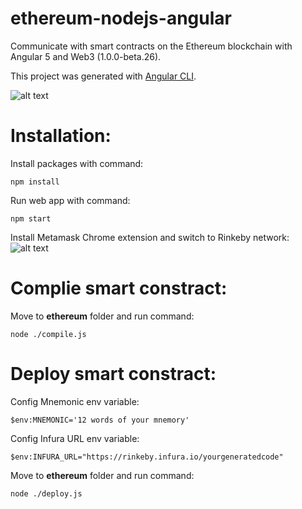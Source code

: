 # ethereum-nodejs-angular

Communicate with smart contracts on the Ethereum blockchain with Angular 5 and Web3 (1.0.0-beta.26).

This project was generated with [Angular CLI](https://github.com/angular/angular-cli).

![alt text](https://i.imgur.com/4CGmtbi.gif)

# Installation:
Install packages with command:

`npm install`

Run web app with command:

`npm start`

Install Metamask Chrome extension and switch to Rinkeby network:
![alt text](https://i.imgur.com/1KHovhC.gif)

# Complie smart constract: 

Move to **ethereum** folder and run command:

`node ./compile.js`

# Deploy smart constract:

Config Mnemonic env variable:

`$env:MNEMONIC='12 words of your mnemory'`

Config Infura URL env variable:

`$env:INFURA_URL="https://rinkeby.infura.io/yourgeneratedcode"`

Move to **ethereum** folder and run command:

`node ./deploy.js`


